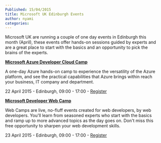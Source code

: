 ```yaml
---
Published: 15/04/2015
title: Microsoft UK Edinburgh Events
author: nyami
categories:
---
```


Microsoft UK are running a couple of one day events in Edinburgh this month (April), these events offer hands-on sessions guided by experts and are a great place to start with the basics and an opportunity to pick the brains of the experts.

**[Microsoft Azure Developer Cloud Camp](https://msevents.microsoft.com/CUI/EventDetail.aspx?EventID=1032622343&Culture=en-GB&community=0)**

A one-day Azure hands-on camp to experience the versatility of the Azure platform, and see the practical capabilities that Azure brings within reach your business, IT company and department.

22 April 2015 - Edinburgh, 09:00 - 17:00 -
[Register](https://msevents.microsoft.com/CUI/EventDetail.aspx?EventID=1032622343&Culture=en-GB&community=0)


**[Microsoft Developer Web Camp](https://msevents.microsoft.com/CUI/EventDetail.aspx?EventID=1032622342&Culture=en-GB&community=0)**

Web Camps are live, no-fluff events created for web developers, by web developers. You'll learn from seasoned experts who start with the basics and ramp up to more advanced topics as the day goes on. Don't miss this free opportunity to sharpen your web development skills.

23 April 2015 - Edinburgh, 09:00 - 17:00 -
[Register](https://msevents.microsoft.com/CUI/EventDetail.aspx?EventID=1032622342&Culture=en-GB&community=0)
